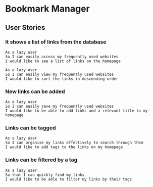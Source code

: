 # Bookmark Manager

## User Stories

### It shows a list of links from the database

```
As a lazy user
So I can easily access my frequently used websites
I would like to see a list of links on the homepage
```

```
As a lazy user
So I can easily view my frequently used websites
I would like to sort the links in descending order
```

### New links can be added

```
As a lazy user
So I can easily save my frequently used websites
I would like to be able to add links and a relevant title to my homepage
```

### Links can be tagged

```
As a lazy user
So I can organise my links effectively to search through them
I would like to add tags to the links on my homepage
```

### Links can be filtered by a tag

```
As a lazy user
So that I can quickly find my links
I would like to be able to filter my links by their tags
```
